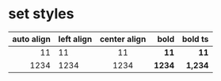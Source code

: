 # set styles
|auto align|left align|center align|  bold  |  bold ts  |
|---------:|----------|:----------:|-------:|----------:|
|        11|11        |     11     |  **11**|     **11**|
|      1234|1234      |    1234    |**1234**|  **1,234**|